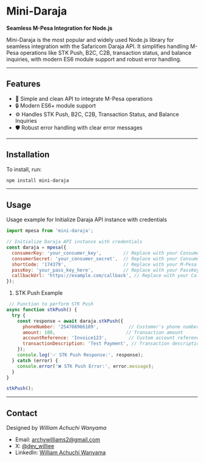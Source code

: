 # **Mini-Daraja**
**Seamless M-Pesa Integration for Node.js**

Mini-Daraja is the most popular and widely used Node.js library for seamless integration with the Safaricom Daraja API. It simplifies handling M-Pesa operations like STK Push, B2C, C2B, transaction status, and balance inquiries, with modern ES6 module support and robust error handling.

---

## **Features**
- 🚀 Simple and clean API to integrate M-Pesa operations
- 🔒 Modern ES6+ module support
- ⚙️ Handles STK Push, B2C, C2B, Transaction Status, and Balance Inquiries
- 🛡️ Robust error handling with clear error messages  

---

## Installation

To install, run:

```bash
npm install mini-daraja
```

---

## Usage

Usage example for Initialize Daraja API instance with credentials

```javascript
import mpesa from 'mini-daraja';

// Initialize Daraja API instance with credentials
const daraja = mpesa({
  consumerKey: 'your_consumer_key',        // Replace with your Consumer Key
  consumerSecret: 'your_consumer_secret',  // Replace with your Consumer Secret
  shortCode: '174379',                     // Replace with your M-Pesa Shortcode
  passKey: 'your_pass_key_here',           // Replace with your PassKey
  callbackUrl: 'https://example.com/callback', // Replace with your Callback URL
});
```
1. STK Push Example
```javascript
 // Function to perform STK Push
async function stkPush() {
  try {
    const response = await daraja.stkPush({
      phoneNumber: '254708966189',           // Customer's phone number (E.164 format)
      amount: 100,                          // Transaction amount
      accountReference: 'Invoice123',        // Custom account reference
      transactionDescription: 'Test Payment', // Transaction description
    });
    console.log('✅ STK Push Response:', response);
  } catch (error) {
    console.error('❌ STK Push Error:', error.message);
  }
}

stkPush();

```
---

## Contact

Designed by *William Achuchi Wanyama*
 - Email: [archywilliams2@gmail.com](mailto:archywilliams2@gmail.com)
 - X: [@dev_williee](https://x.com/dev_williee)
 - LinkedIn: [William Achuchi Wanyama](https://linkedin.com/in/achuchi)


            